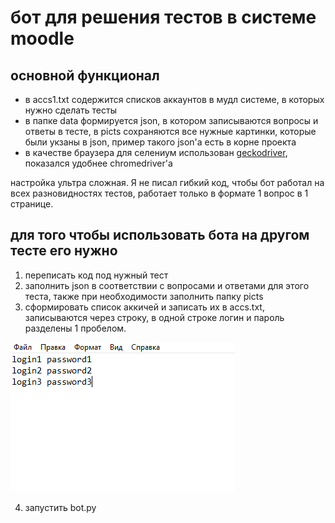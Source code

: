 # бот для решения тестов в системе moodle

## основной функционал
- в accs1.txt содержится списков аккаунтов в мудл системе, в которых нужно сделать тесты
- в папке data формируется json, в котором записываются вопросы и ответы в тесте, в picts сохраняются все нужные картинки, которые были укзаны в json, пример такого json'а есть в корне проекта
- в качестве браузера для селениум использован [geckodriver](https://github.com/mozilla/geckodriver/releases), показался удобнее chromedriver'а

настройка ультра сложная. Я не писал гибкий код, чтобы бот работал на всех разновидностях тестов, работает только в формате 1 вопрос в 1 странице.

## для того чтобы использовать бота на другом тесте его нужно
1) переписать код под нужный тест
2) заполнить json в соответствии с вопросами и ответами для этого теста, также при необходимости заполнить папку picts
3) сформировать список аккичей и записать их в accs.txt, записываются через строку, в одной строке логин и пароль разделены 1 пробелом.

![alt text](screenshots/acc_list.png "spisok")

4) запустить bot.py